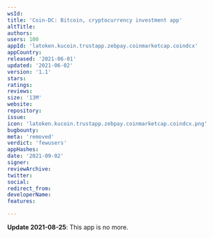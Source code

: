 ```yaml
---
wsId: 
title: 'Coin-DC: Bitcoin, cryptocurrency investment app'
altTitle: 
authors: 
users: 100
appId: 'latoken.kucoin.trustapp.zebpay.coinmarketcap.coindcx'
appCountry: 
released: '2021-06-01'
updated: '2021-06-02'
version: '1.1'
stars: 
ratings: 
reviews: 
size: '13M'
website: 
repository: 
issue: 
icon: 'latoken.kucoin.trustapp.zebpay.coinmarketcap.coindcx.png'
bugbounty: 
meta: 'removed'
verdict: 'fewusers'
appHashes: 
date: '2021-09-02'
signer: 
reviewArchive: 
twitter: 
social: 
redirect_from: 
developerName: 
features: 

---
```


**Update 2021-08-25**: This app is no more.
